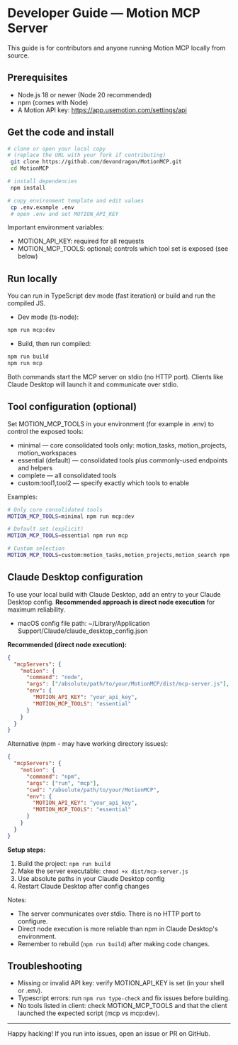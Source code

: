 # Developer Guide — Motion MCP Server

This guide is for contributors and anyone running Motion MCP locally from source.

## Prerequisites

- Node.js 18 or newer (Node 20 recommended)
- npm (comes with Node)
- A Motion API key: https://app.usemotion.com/settings/api

## Get the code and install

```bash
# clone or open your local copy
# (replace the URL with your fork if contributing)
 git clone https://github.com/devondragon/MotionMCP.git
 cd MotionMCP

# install dependencies
 npm install

# copy environment template and edit values
 cp .env.example .env
 # open .env and set MOTION_API_KEY
```

Important environment variables:
- MOTION_API_KEY: required for all requests
- MOTION_MCP_TOOLS: optional; controls which tool set is exposed (see below)

## Run locally

You can run in TypeScript dev mode (fast iteration) or build and run the compiled JS.

- Dev mode (ts-node):
```bash
npm run mcp:dev
```

- Build, then run compiled:
```bash
npm run build
npm run mcp
```

Both commands start the MCP server on stdio (no HTTP port). Clients like Claude Desktop will launch it and communicate over stdio.

## Tool configuration (optional)

Set MOTION_MCP_TOOLS in your environment (for example in .env) to control the exposed tools:

- minimal — core consolidated tools only: motion_tasks, motion_projects, motion_workspaces
- essential (default) — consolidated tools plus commonly-used endpoints and helpers
- complete — all consolidated tools
- custom:tool1,tool2 — specify exactly which tools to enable

Examples:
```bash
# Only core consolidated tools
MOTION_MCP_TOOLS=minimal npm run mcp:dev

# Default set (explicit)
MOTION_MCP_TOOLS=essential npm run mcp

# Custom selection
MOTION_MCP_TOOLS=custom:motion_tasks,motion_projects,motion_search npm run mcp:dev
```

## Claude Desktop configuration

To use your local build with Claude Desktop, add an entry to your Claude Desktop config. **Recommended approach is direct node execution** for maximum reliability.

- macOS config file path: ~/Library/Application Support/Claude/claude_desktop_config.json

**Recommended (direct node execution):**
```json
{
  "mcpServers": {
    "motion": {
      "command": "node",
      "args": ["/absolute/path/to/your/MotionMCP/dist/mcp-server.js"],
      "env": {
        "MOTION_API_KEY": "your_api_key",
        "MOTION_MCP_TOOLS": "essential"
      }
    }
  }
}
```

Alternative (npm - may have working directory issues):
```json
{
  "mcpServers": {
    "motion": {
      "command": "npm",
      "args": ["run", "mcp"],
      "cwd": "/absolute/path/to/your/MotionMCP",
      "env": {
        "MOTION_API_KEY": "your_api_key",
        "MOTION_MCP_TOOLS": "essential"
      }
    }
  }
}
```

**Setup steps:**
1. Build the project: `npm run build`
2. Make the server executable: `chmod +x dist/mcp-server.js`
3. Use absolute paths in your Claude Desktop config
4. Restart Claude Desktop after config changes

Notes:
- The server communicates over stdio. There is no HTTP port to configure.
- Direct node execution is more reliable than npm in Claude Desktop's environment.
- Remember to rebuild (`npm run build`) after making code changes.

## Troubleshooting

- Missing or invalid API key: verify MOTION_API_KEY is set (in your shell or .env).
- Typescript errors: run `npm run type-check` and fix issues before building.
- No tools listed in client: check MOTION_MCP_TOOLS and that the client launched the expected script (mcp vs mcp:dev).

---

Happy hacking! If you run into issues, open an issue or PR on GitHub.
